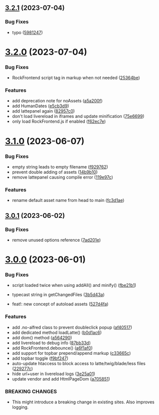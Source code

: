 ## [3.2.1](https://github.com/baumrock/RockFrontend/compare/v3.2.0...v3.2.1) (2023-07-04)


### Bug Fixes

* typo ([5981247](https://github.com/baumrock/RockFrontend/commit/59812470372926658adc895ea6c0a519a5e0654e))



# [3.2.0](https://github.com/baumrock/RockFrontend/compare/v3.1.0...v3.2.0) (2023-07-04)


### Bug Fixes

* RockFrontend script tag in markup when not needed ([25364be](https://github.com/baumrock/RockFrontend/commit/25364bec85a3c24e74127304e4131ee0e824bb5e))


### Features

* add deprecation note for noAssets ([a5a200f](https://github.com/baumrock/RockFrontend/commit/a5a200fbf69eeae09e04e431fef9b75f0434281c))
* add HumanDates ([e5cb3d9](https://github.com/baumrock/RockFrontend/commit/e5cb3d9e7d0212d88f5e92dbfb759bc2d91dcff7))
* add lattepanel again ([82957c0](https://github.com/baumrock/RockFrontend/commit/82957c08621529452fda5fe1e6045733ee193507))
* don't load livereload in iframes and update minification ([75e6699](https://github.com/baumrock/RockFrontend/commit/75e66994813946ce943913b768ee640e9188528c))
* only load RockFrontend.js if enabled ([f62ec7e](https://github.com/baumrock/RockFrontend/commit/f62ec7e4790dbb13a913c4bce1ca52ea72a89319))



# [3.1.0](https://github.com/baumrock/RockFrontend/compare/v3.0.1...v3.1.0) (2023-06-07)


### Bug Fixes

* empty string leads to empty filename ([f929762](https://github.com/baumrock/RockFrontend/commit/f9297625df6b6ef9353af01d8965dfb1742b25c9))
* prevent double adding of assets ([14b9b10](https://github.com/baumrock/RockFrontend/commit/14b9b10e01c731a172f2c0532dcc6b9d7adebc71))
* remove lattepanel causing compile error ([119e97c](https://github.com/baumrock/RockFrontend/commit/119e97c00db37cfa4c6d18a901bb67eee4b89e9e))


### Features

* rename default asset name from head to main ([fc3d1ae](https://github.com/baumrock/RockFrontend/commit/fc3d1ae36795c09cb74f08db585dfb8579d95b3b))



## [3.0.1](https://github.com/baumrock/RockFrontend/compare/v3.0.0...v3.0.1) (2023-06-02)


### Bug Fixes

* remove unused options reference ([7ad201e](https://github.com/baumrock/RockFrontend/commit/7ad201eb99ea91085557f7fdf124dc744333c010))



# [3.0.0](https://github.com/baumrock/RockFrontend/compare/v2.40.0...v3.0.0) (2023-06-01)


### Bug Fixes

* script loaded twice when using addAll() and minify() ([fbe21b1](https://github.com/baumrock/RockFrontend/commit/fbe21b1439d8e45b2586155dcb1147ed93e6e81d))
* typecast string in getChangedFiles ([3b5d43a](https://github.com/baumrock/RockFrontend/commit/3b5d43a02f7ecbea6309643f38144c020246683c))


* feat!: new concept of autoload assets ([527d4fa](https://github.com/baumrock/RockFrontend/commit/527d4fa5e1b31b866703a05a80eabf6abe4ee2d0))


### Features

* add .no-alfred class to prevent doubleclick popup ([af40517](https://github.com/baumrock/RockFrontend/commit/af40517ef27cd0f878b4bcc4e6902f9e466e0fb2))
* add dedicated method loadLatte() ([b0d1ac6](https://github.com/baumrock/RockFrontend/commit/b0d1ac6b24bdf5085272d4c324db1b1f0e58fcd6))
* add dom() method ([a564290](https://github.com/baumrock/RockFrontend/commit/a564290780c226ebee4841f3211d863ec487fde8))
* add livereload to debug info ([87bb33d](https://github.com/baumrock/RockFrontend/commit/87bb33d743aca46ea9b323d09fb22298c1c0e699))
* add RockFrontend.debounce() ([a6f1af0](https://github.com/baumrock/RockFrontend/commit/a6f1af0017840803e057c21253fd225876371896))
* add support for topbar prepend/append markup ([c33665c](https://github.com/baumrock/RockFrontend/commit/c33665c552b9e928ec3e3f6c41dc33280cc80d39))
* add topbar toggle ([f9bf247](https://github.com/baumrock/RockFrontend/commit/f9bf247ef526fb726518377f726670b65127776a))
* auto-update htaccess to block access to latte/twig/blade/less files ([229277c](https://github.com/baumrock/RockFrontend/commit/229277cb09d8b89a68e31793f02133efc1d4f790))
* hide url+user in livereload logs ([3e25a01](https://github.com/baumrock/RockFrontend/commit/3e25a01fd55cee4bfc568f12065125e5a67dc9a8))
* update vendor and add HtmlPageDom ([a705851](https://github.com/baumrock/RockFrontend/commit/a70585152dad9eb67a90f1f6298f3c2ab66e0a7c))


### BREAKING CHANGES

* This might introduce a breaking change in existing sites. Also improves logging.



